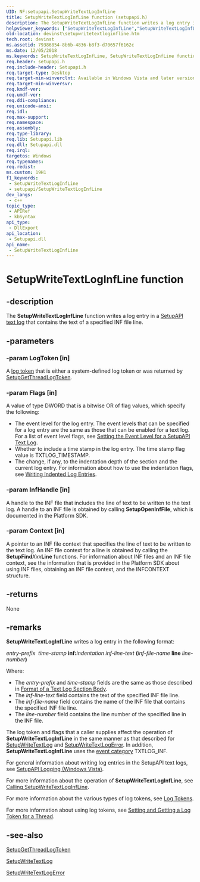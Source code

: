 ```yaml
---
UID: NF:setupapi.SetupWriteTextLogInfLine
title: SetupWriteTextLogInfLine function (setupapi.h)
description: The SetupWriteTextLogInfLine function writes a log entry in a SetupAPI text log that contains the text of a specified INF file line.
helpviewer_keywords: ["SetupWriteTextLogInfLine","SetupWriteTextLogInfLine function [Device and Driver Installation]","devinst.setupwritetextloginfline","setupapi/SetupWriteTextLogInfLine","setupapilog-ref_f6f9d000-dcfd-4dda-8a2c-bac81274a836.xml"]
old-location: devinst\setupwritetextloginfline.htm
tech.root: devinst
ms.assetid: 79386854-8b6b-4836-b8f3-d70657f6162c
ms.date: 12/05/2018
ms.keywords: SetupWriteTextLogInfLine, SetupWriteTextLogInfLine function [Device and Driver Installation], devinst.setupwritetextloginfline, setupapi/SetupWriteTextLogInfLine, setupapilog-ref_f6f9d000-dcfd-4dda-8a2c-bac81274a836.xml
req.header: setupapi.h
req.include-header: Setupapi.h
req.target-type: Desktop
req.target-min-winverclnt: Available in Windows Vista and later versions of Windows.
req.target-min-winversvr: 
req.kmdf-ver: 
req.umdf-ver: 
req.ddi-compliance: 
req.unicode-ansi: 
req.idl: 
req.max-support: 
req.namespace: 
req.assembly: 
req.type-library: 
req.lib: Setupapi.lib
req.dll: Setupapi.dll
req.irql: 
targetos: Windows
req.typenames: 
req.redist: 
ms.custom: 19H1
f1_keywords:
 - SetupWriteTextLogInfLine
 - setupapi/SetupWriteTextLogInfLine
dev_langs:
 - c++
topic_type:
 - APIRef
 - kbSyntax
api_type:
 - DllExport
api_location:
 - Setupapi.dll
api_name:
 - SetupWriteTextLogInfLine
---
```


# SetupWriteTextLogInfLine function


## -description

The <b>SetupWriteTextLogInfLine</b> function writes a log entry in a <a href="https://docs.microsoft.com/windows-hardware/drivers/install/setupapi-text-logs">SetupAPI text log</a> that contains the text of a specified INF file line.

## -parameters

### -param LogToken [in]

A <a href="https://docs.microsoft.com/windows-hardware/drivers/install/log-tokens">log token</a> that is either a system-defined log token or was returned by <a href="https://docs.microsoft.com/windows/desktop/api/setupapi/nf-setupapi-setupgetthreadlogtoken">SetupGetThreadLogToken</a>.

### -param Flags [in]

A value of type DWORD that is a bitwise OR of flag values, which specify the following:

<ul>
<li>
The event level for the log entry. The event levels that can be specified for a log entry are the same as those that can be enabled for a text log. For a list of event level flags, see <a href="https://docs.microsoft.com/windows-hardware/drivers/install/setting-the-event-level-for-a-text-log">Setting the Event Level for a SetupAPI Text Log</a>. 

</li>
<li>
Whether to include a time stamp in the log entry. The time stamp flag value is TXTLOG_TIMESTAMP.

</li>
<li>
The change, if any, to the indentation depth of the section and the current log entry. For information about how to use the indentation flags, see <a href="https://docs.microsoft.com/windows-hardware/drivers/install/writing-indented-log-entries">Writing Indented Log Entries</a>.

</li>
</ul>

### -param InfHandle [in]

A handle to the INF file that includes the line of text to be written to the text log. A handle to an INF file is obtained by calling <b>SetupOpenInfFile</b>, which is documented in the Platform SDK.

### -param Context [in]

A pointer to an INF file context that specifies the  line of text to be written to the text log. An INF file context for a line is obtained by calling the <b>SetupFind</b><i>Xxx</i><b>Line</b> functions. For information about INF files and an INF file context, see the information that is provided in the Platform SDK about using INF files, obtaining an INF file context, and the INFCONTEXT structure.

## -returns

None

## -remarks

<b>SetupWriteTextLogInfLine</b> writes a log entry in the following format:

<i>entry-prefix</i>  <i>time-stamp</i> <b>inf:</b><i>indentation</i> <i>inf-line-text</i> <b>(</b><i>inf-file-name</i> <b>line</b> <i>line-number</i><b>)</b>

Where:

<ul>
<li>
The <i>entry-prefix</i> and <i>time-stamp</i> fields are the same as those described in <a href="https://docs.microsoft.com/windows-hardware/drivers/install/format-of-a-text-log-section-body">Format of a Text Log Section Body</a>.

</li>
<li>
The <i>inf-line-text</i> field contains the text of the specified INF file line. 

</li>
<li>
The <i>inf-file-name</i> field contains the name of the INF file that contains the specified INF file line.

</li>
<li>
The <i>line-number</i> field contains the line number of the specified line in the INF file.

</li>
</ul>
The log token and flags that a caller supplies affect the operation of <b>SetupWriteTextLogInfLine</b> in the same manner as that described for <a href="https://docs.microsoft.com/windows/desktop/api/setupapi/nf-setupapi-setupwritetextlog">SetupWriteTextLog</a> and <a href="https://docs.microsoft.com/windows/desktop/api/setupapi/nf-setupapi-setupwritetextlogerror">SetupWriteTextLogError</a>. In addition, <b>SetupWriteTextLogInfLine</b> uses the <a href="https://docs.microsoft.com/windows-hardware/drivers/install/enabling-event-categories-for-a-text-log">event category</a> TXTLOG_INF. 

For general information about writing log entries in the SetupAPI text logs, see <a href="https://docs.microsoft.com/windows-hardware/drivers/install/setupapi-logging--windows-vista-and-later-">SetupAPI Logging (Windows Vista)</a>. 

For more information about the operation of <b>SetupWriteTextLogInfLine</b>, see <a href="https://docs.microsoft.com/windows-hardware/drivers/install/calling-setupwritetextloginfline">Calling SetupWriteTextLogInfLine</a>. 

For more information about the various types of log tokens, see <a href="https://docs.microsoft.com/windows-hardware/drivers/install/log-tokens">Log Tokens</a>.

For more information about using log tokens, see <a href="https://docs.microsoft.com/windows-hardware/drivers/install/setting-and-getting-a-log-token-for-a-thread">Setting and Getting a Log Token for a Thread</a>.

## -see-also

<a href="https://docs.microsoft.com/windows/desktop/api/setupapi/nf-setupapi-setupgetthreadlogtoken">SetupGetThreadLogToken</a>



<a href="https://docs.microsoft.com/windows/desktop/api/setupapi/nf-setupapi-setupwritetextlog">SetupWriteTextLog</a>



<a href="https://docs.microsoft.com/windows/desktop/api/setupapi/nf-setupapi-setupwritetextlogerror">SetupWriteTextLogError</a>

